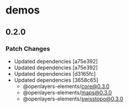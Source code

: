 # demos

## 0.2.0

### Patch Changes

- Updated dependencies [a75e392]
- Updated dependencies [a75e392]
- Updated dependencies [d3165fc]
- Updated dependencies [3658c65]
  - @openlayers-elements/core@0.3.0
  - @openlayers-elements/maps@0.3.0
  - @openlayers-elements/swisstopo@0.3.0
